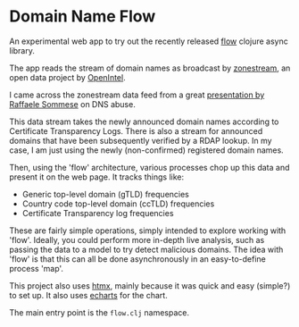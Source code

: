 # Domain Name Flow

An experimental web app to try out the recently released [flow](https://clojure.github.io/core.async/clojure.core.async.flow.html) clojure async library.

The app reads the stream of domain names as broadcast by [zonestream](https://openintel.nl/data/zonestream/), an open data project by [OpenIntel](https://openintel.nl/data/zonestream/). 

I came across the zonestream data feed from a great [presentation by Raffaele Sommese](https://www.caida.org/workshops/aims/2502/slides/gmi_aims_5_rsommese.pdf) on DNS abuse. 

This data stream takes the newly announced domain names according to Certificate Transparency Logs. There is also a stream for announced domains that have been subsequently verified by a RDAP lookup. In my case, I am just using the newly (non-confirmed) registered domain names. 

Then, using the 'flow' architecture, various processes chop up this data and present it on the web page. It tracks things like:
- Generic top-level domain (gTLD) frequencies
- Country code top-level domain (ccTLD) frequencies 
- Certificate Transparency log frequencies

These are fairly simple operations, simply intended to explore working with 'flow'. Ideally, you could perform more in-depth live analysis, such as passing the data to a model to try detect malicious domains. The idea with 'flow' is that this can all be done asynchronously in an easy-to-define process 'map'. 

This project also uses [htmx](https://htmx.org/), mainly because it was quick and easy (simple?) to set up. It also uses [echarts](https://echarts.apache.org/en/index.html) for the chart.

The main entry point is the `flow.clj` namespace. 
